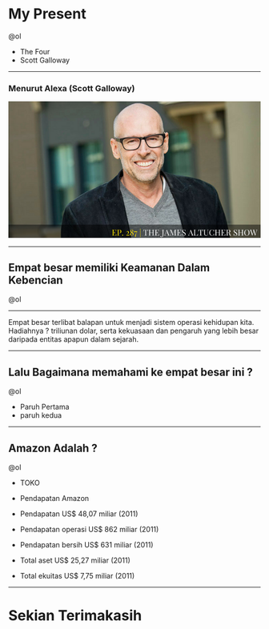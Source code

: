 # My Present
@ol
-  The Four 
-  Scott Galloway
---
### Menurut Alexa (Scott Galloway)

![flux explained](https://raw.githubusercontent.com/kamalok/My-present/master/1_cLSMuA3zGWhC5IFN5Y4erQ.png)

---
## Empat besar memiliki Keamanan Dalam Kebencian
@ol
 

---
Empat besar terlibat balapan untuk menjadi sistem operasi kehidupan kita. Hadiahnya ? triliunan dolar, serta kekuasaan dan pengaruh yang lebih besar daripada entitas apapun dalam sejarah.

---
## Lalu Bagaimana memahami ke empat besar ini ?
@ol
- Paruh Pertama
- paruh kedua 

---
## Amazon Adalah ?  
@ol
- TOKO
 
- Pendapatan Amazon 

- Pendapatan	       US$ 48,07 miliar (2011)
- Pendapatan operasi     US$ 862 miliar (2011)
- Pendapatan bersih      US$ 631 miliar (2011)
- Total aset	       US$ 25,27 miliar (2011)
- Total ekuitas	       US$ 7,75 miliar (2011)

---

# Sekian Terimakasih

